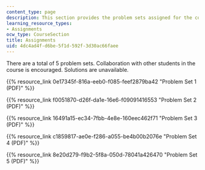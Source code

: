 ```yaml
---
content_type: page
description: This section provides the problem sets assigned for the course.
learning_resource_types:
- Assignments
ocw_type: CourseSection
title: Assignments
uid: 4dc4ad4f-d6be-5f1d-592f-3d30ac66faee
---
```


There are a total of 5 problem sets. Collaboration with other students in the course is encouraged. Solutions are unavailable.

{{% resource_link 0e17345f-816a-eeb0-f085-feef2879ba42 "Problem Set 1 (PDF)" %}}

{{% resource_link f0051870-d26f-da1e-16e6-f09091416553 "Problem Set 2 (PDF)" %}}

{{% resource_link 16491a15-ec34-7fbb-4e8e-160eec462f71 "Problem Set 3 (PDF)" %}}

{{% resource_link c1859817-ae0e-f286-a055-be4b00b2076e "Problem Set 4 (PDF)" %}}

{{% resource_link 8e20d279-f9b2-5f8a-050d-78041a426470 "Problem Set 5 (PDF)" %}}
